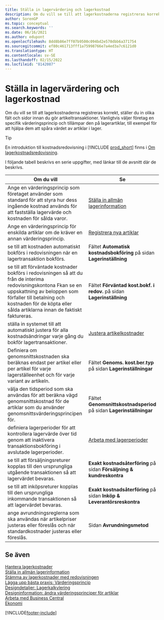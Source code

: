 ```yaml
---
title: Ställa in lagervärdering och lagerkostnad
description: Om du vill se till att lagerkostnaderna registreras korrekt, ställer du in olika fält och sidor innan du gör artikeltransaktioner.
author: SorenGP
ms.topic: conceptual
ms.search.keywords: ''
ms.date: 06/16/2021
ms.author: edupont
ms.openlocfilehash: 8dd8b86e7ff07b9500c094bd2e570dbb6a371754
ms.sourcegitcommit: ef80c461713fff1a75998766e7a4ed3a7c6121d0
ms.translationtype: HT
ms.contentlocale: sv-SE
ms.lasthandoff: 02/15/2022
ms.locfileid: "8142087"
---
```

# <a name="setting-up-inventory-valuation-and-costing"></a>Ställa in lagervärdering och lagerkostnad

Om du vill se till att lagerkostnaderna registreras korrekt, ställer du in olika fält och sidor innan du gör artikeltransaktioner. Vanligtvis väljer företag en specifik värderingsprincip och tillämpar den på lagerartiklar, till exempel för att hjälpa dem att spåra värdet av artiklar i lager.  

> [!TIP]
> En introduktion till kostnadsredovisning i [!INCLUDE [prod_short](includes/prod_short.md)] finns i [Om lagerkostnadsredovisning](finance-learn-about-costing.md).

I följande tabell beskrivs en serie uppgifter, med länkar till de avsnitt där de beskrivs.

|**Om du vill**|**Se**|  
|------------|-------------|
|Ange en värderingsprincip som företaget använder som standard för att styra hur dess ingående kostnad används för att fastställa lagervärde och kostnaden för sålda varor.|[Ställa in allmän lagerinformation](inventory-how-setup-general.md)|  
|Ange en värderingsprincip för enskilda artiklar om de kräver en annan värderingsprincip.|[Registrera nya artiklar](inventory-how-register-new-items.md)|  
|se till att kostnaden automatiskt bokförs i redovisningen när en lagertransaktion bokförs.|Fältet **Automatisk kostnadsbokföring** på sidan **Lagerinställning**|  
|se till att förväntade kostnader bokförs i redovisningen så att du från de interima redovisningskontona Fkan se en uppskattning av beloppen som förfaller till betalning och kostnaden för de köpta eller sålda artiklarna innan de faktiskt faktureras.|Fältet **Förväntad kost.bokf. i redov.** på sidan **Lagerinställning**|  
|ställa in systemet till att automatiskt justera för alla kostnadsändringar varje gång du bokför lagertransaktioner.|[Justera artikelkostnader](inventory-how-adjust-item-costs.md)|  
|Definiera om genomsnittskostnaden ska beräknas endast per artikel eller per artikel för varje lagerställeenhet och för varje variant av artikeln.|Fältet **Genoms. kost.ber.typ** på sidan **Lagerinställningar**|  
|välja den tidsperiod som ska användas för att beräkna vägd genomsnittskostnad för de artiklar som du använder genomsnittsvärderingsprincipen för.|Fältet **Genomsnittskostnadsperiod** på sidan **Lagerinställningar**|  
|definiera lagerperioder för att kontrollera lagervärde över tid genom att inaktivera transaktionsbokföring i avslutade lagerperioder.|[Arbeta med lagerperioder](finance-how-to-work-with-inventory-periods.md)|  
|se till att försäljningsreturer kopplas till den ursprungliga utgående transaktionen så att lagervärdet bevaras.|**Exakt kostnadsåterföring** på sidan **Försäljning & kundreskontra**|  
|se till att inköpsreturer kopplas till den ursprungliga inkommande transaktionen så att lagervärdet bevaras.|**Exakt kostnadsåterföring** på sidan **Inköp & Leverantörsreskontra**|
|ange avrundningsreglerna som ska användas när artikelpriser justeras eller föreslås och när standardkostnader justeras eller föreslås.|Sidan **Avrundningsmetod**|  

## <a name="see-also"></a>Se även

[Hantera lagerkostnader](finance-manage-inventory-costs.md)  
[Ställa in allmän lagerinformation](inventory-how-setup-general.md)  
[Stämma av lagerkostnader med redovisningen](finance-how-to-post-inventory-costs-to-the-general-ledger.md)  
[Lägga upp bästa praxis: Värderingsprincip](setup-best-practices-costing-method.md)  
[Designdetaljer: Lagerkalkylering](design-details-inventory-costing.md)  
[Designinformation: ändra värderingsprinciper för artiklar](design-details-changing-costing-methods.md)  
[Arbeta med Business Central](ui-work-product.md)  
[Ekonomi](finance.md)  


[!INCLUDE[footer-include](includes/footer-banner.md)]